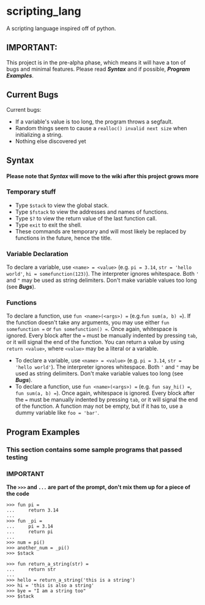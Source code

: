 # scripting_lang
A scripting language inspired off of python.
## IMPORTANT:
This project is in the pre-alpha phase, which means it will have a ton of bugs and minimal features. Please read ***Syntax*** and if possible, ***Program Examples***.
## Current Bugs
Current bugs:
* If a variable's value is too long, the program throws a segfault.
* Random things seem to cause a `realloc() invalid next size` when initializing a string.
* Nothing else discovered yet
## Syntax
#### Please note that ***Syntax*** will move to the wiki after this project grows more
### Temporary stuff
* Type `$stack` to view the global stack.
* Type `$fstack` to view the addresses and names of functions.
* Type `$?` to view the return value of the last function call.
* Type `exit` to exit the shell.
* These commands are temporary and will most likely be replaced by functions in the future, hence the title.
### Variable Declaration
To declare a variable, use `<name> = <value>` (e.g. `pi = 3.14`, `str = 'hello world'`, `hi = somefunction(123)`). The interpreter ignores whitespace. Both `'` and `"` may be used as string delimiters. Don't make variable values too long (see ***Bugs***).
### Functions
To declare a function, use `fun <name>(<args>) =` (e.g.`fun sum(a, b) =`). If the function doesn't take any arguments, you may use either `fun somefunction =` or `fun somefunction() =`. Once again, whitespace is ignored. Every block after the `=` must be manually indented by pressing `tab`, or it will signal the end of the function. You can return a value by using `return <value>`, where `<value>` may be a literal or a variable.
* To declare a variable, use `<name> = <value>` (e.g. `pi = 3.14`, `str = 'hello world'`). The interpreter ignores whitespace. Both `'` and `"` may be used as string delimiters. Don't make variable values too long (see ***Bugs***).
* To declare a function, use `fun <name>(<args>) =` (e.g. `fun say_hi() =`, `fun sum(a, b) =`). Once again, whitespace is ignored. Every block after the `=` must be manually indented by pressing `tab`, or it will signal the end of the function. A function may not be empty, but if it has to, use a dummy variable like `foo = 'bar'`.
## Program Examples
### This section contains some sample programs that passed testing
### IMPORTANT
**The `>>>` and `...` are part of the prompt, don't mix them up for a piece of the code**
```
>>> fun pi =
...     return 3.14
... 
>>> fun _pi =
...     pi = 3.14
...     return pi
... 
>>> num = pi()
>>> another_num = _pi()
>>> $stack
```
```
>>> fun return_a_string(str) =
...     return str
... 
>>> hello = return_a_string('this is a string')
>>> hi = 'this is also a string'
>>> bye = "I am a string too"
>>> $stack
```
